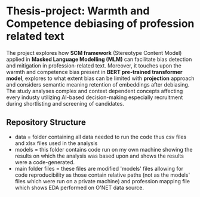 # Thesis-project: Warmth and Competence debiasing of profession related text

The project explores how **SCM framework** (Stereotype Content Model) applied in **Masked Language Modelling (MLM)** can facilitate bias detection and mitigation in profession-related text. Moreover, it touches upon the warmth and competence bias present in **BERT pre-trained transformer model**, explores to what extent bias can be limited with **projection** approach and considers semantic meaning retention of embeddings after debiasing. The study analyses complex and context dependent concepts affecting every industy utilizing AI-based decision-making especially recruitment during shortlisting and screening of candidates.

## Repository Structure 
- data = folder containing all data needed to run the code thus csv files and xlsx files used in the analysis
- models = this folder contains code run on my own machine showing the results on which the analysis was based upon and shows the results were a code-generated.
-  main folder files = these files are modified 'models' files allowing for code reproducibility as those contain relative paths (not as the models' files which were run on a private machine) and profession mapping file which shows EDA performed on O'NET data source.
